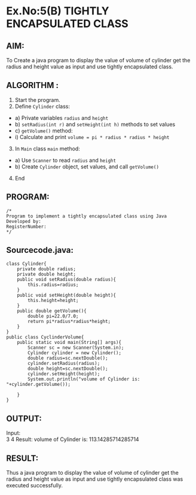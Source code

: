 # Ex.No:5(B) TIGHTLY ENCAPSULATED CLASS

## AIM:
To Create a java program to display the value of volume of cylinder get the radius and height value as input and use tightly encapsulated class.

## ALGORITHM :
1.	Start the program.
2.	Define `Cylinder` class:
-	a) Private variables `radius` and `height`
-	b) `setRadius(int r)` and `setHeight(int h)` methods to set values
-	c) `getVolume()` method:
- i) Calculate and print `volume = pi * radius * radius * height`
3.	In `Main` class `main` method:
-	a) Use `Scanner` to read `radius` and `height`
-	b) Create `Cylinder` object, set values, and call `getVolume()`
4.	End









## PROGRAM:
 ```
/*
Program to implement a tightly encapsulated class using Java
Developed by: 
RegisterNumber:  
*/
```

## Sourcecode.java:
```import java.util.*;
class Cylinder{
    private double radius;
    private double height;
    public void setRadius(double radius){
        this.radius=radius;
    }
    public void setHeight(double height){
        this.height=height;
    }
    public double getVolume(){
        double pi=22.0/7.0;
        return pi*radius*radius*height;
    }
}
public class CyclinderVolume{
    public static void main(String[] args){
        Scanner sc = new Scanner(System.in);
        Cylinder cylinder = new Cylinder();
        double radius=sc.nextDouble();
        cylinder.setRadius(radius);
        double height=sc.nextDouble();
        cylinder.setHeight(height);
        System.out.println("volume of Cylinder is: "+cylinder.getVolume());
        
    }
}
```







## OUTPUT:
Input:	
3
4
Result:
volume of Cylinder is: 113.14285714285714




## RESULT:
Thus a java program to display the value of volume of cylinder get the radius and height value as input and use tightly encapsulated class was executed successfully.



